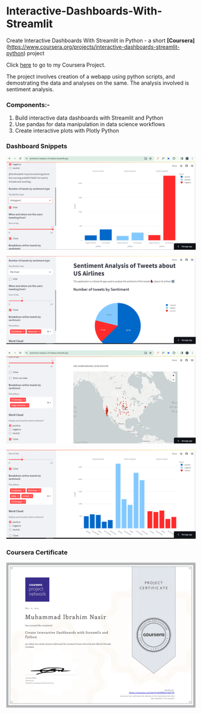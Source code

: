 # Interactive-Dashboards-With-Streamlit
Create Interactive Dashboards With Streamlit in Python - a short **[Coursera]**  (https://www.coursera.org/projects/interactive-dashboards-streamlit-python) project

Click [here](https://www.coursera.org/projects/interactive-dashboards-streamlit-python) to go to my Coursera Project. 

The project involves creation of a webapp using python scripts, and demostrating the data and analyses on the same. The analysis involved is sentiment analysis.

### Components:-
1. Build interactive data dashboards with Streamlit and Python
2. Use pandas for data manipulation in data science workflows
3. Create interactive plots with Plotly Python

### Dashboard Snippets

![Histogram](https://github.com/ibrahimnasir0/Streamlit-Sentiment-Analysis-of-Tweets/blob/main/histogram.png)

![Pie Chart](https://github.com/ibrahimnasir0/Streamlit-Sentiment-Analysis-of-Tweets/blob/main/piechart.png)

![Tweets Location](https://github.com/ibrahimnasir0/Streamlit-Sentiment-Analysis-of-Tweets/blob/main/maptweets.png)

![Tweet Sentiment Breakdown](https://github.com/ibrahimnasir0/Streamlit-Sentiment-Analysis-of-Tweets/blob/main/tweetbreakdown.png)

### Coursera Certificate

![Coursera Certificate](https://github.com/ibrahimnasir0/Streamlit-Sentiment-Analysis-of-Tweets/blob/main/CreateInteractiveDashboardswithStreamlitandPython.jpg)


